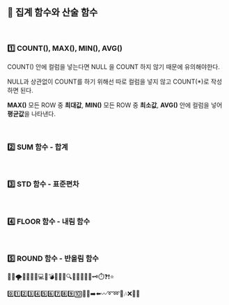 ## 📌 집계 함수와 산술 함수

</br>

### 1️⃣ COUNT(), MAX(), MIN(), AVG()

COUNT() 안에 컬럼을 넣는다면 NULL 을 COUNT 하지 않기 때문에 유의해야한다.

NULL과 상관없이 COUNT를 하기 위해선 따로 컬럼을 넣지 않고 COUNT(*)로 작성 하면 된다.



**MAX()** 모든 ROW 중 **최대값**, **MIN()** 모든 ROW 중 **최소값**, **AVG()** 안에 컬럼을 넣어 **평균값**을 나타낸다.

</br>

### 2️⃣ SUM 함수 - 합계



</br>

### 3️⃣ STD 함수 - 표준편차



</br>

### 4️⃣ FLOOR 함수 - 내림 함수



</br>

### 5️⃣ ROUND 함수 - 반올림 함수

🌵🔥🌪️🌹🌻🍀🌱💻💡💣💊🎈🧷🔍🔎📌📍🎁🔑🗝️⏱️❓❗⭐

0️⃣1️⃣2️⃣3️⃣4️⃣5️⃣6️⃣7️⃣8️⃣9️⃣🔟🔼🔽➡️⬅️〰️➰➿🎵🎶❌🚫💢






